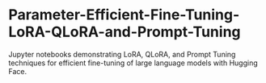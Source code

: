 # Parameter-Efficient-Fine-Tuning-LoRA-QLoRA-and-Prompt-Tuning
Jupyter notebooks demonstrating LoRA, QLoRA, and Prompt Tuning techniques for efficient fine-tuning of large language models with Hugging Face.
